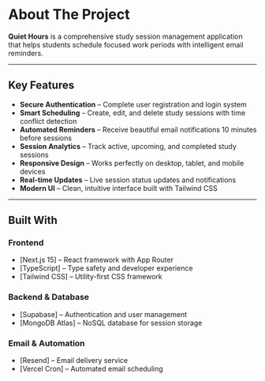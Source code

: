 # About The Project  
**Quiet Hours** is a comprehensive study session management application that helps students  schedule focused work periods with intelligent email reminders. 

---

## Key Features  

- **Secure Authentication** – Complete user registration and login system  
- **Smart Scheduling** – Create, edit, and delete study sessions with time conflict detection  
- **Automated Reminders** – Receive beautiful email notifications 10 minutes before sessions  
- **Session Analytics** – Track active, upcoming, and completed study sessions  
- **Responsive Design** – Works perfectly on desktop, tablet, and mobile devices  
- **Real-time Updates** – Live session status updates and notifications  
- **Modern UI** – Clean, intuitive interface built with Tailwind CSS  

---

## Built With  

### **Frontend**  
- [Next.js 15] – React framework with App Router   
- [TypeScript] – Type safety and developer experience  
- [Tailwind CSS] – Utility-first CSS framework  

### **Backend & Database**  
- [Supabase] – Authentication and user management  
- [MongoDB Atlas] – NoSQL database for session storage  


### **Email & Automation**  
- [Resend] – Email delivery service  
- [Vercel Cron] – Automated email scheduling  

